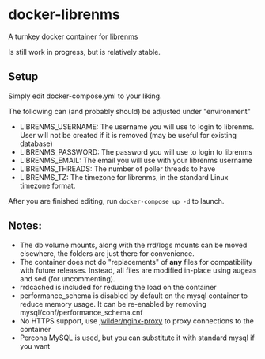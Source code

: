 # docker-librenms
A turnkey docker container for [librenms](http://www.librenms.org/)

Is still work in progress, but is relatively stable.

## Setup
Simply edit docker-compose.yml to your liking.

The following can (and probably should) be adjusted under "environment"

* LIBRENMS_USERNAME: The username you will use to login to librenms. User will not be created if it is removed (may be useful for existing database)
* LIBRENMS_PASSWORD: The password you will use to login to librenms
* LIBRENMS_EMAIL: The email you will use with your librenms username
* LIBRENMS_THREADS: The number of poller threads to have
* LIBRENMS_TZ: The timezone for librenms, in the standard Linux timezone format.

After you are finished editing, run `docker-compose up -d` to launch.

## Notes:
* The db volume mounts, along with the rrd/logs mounts can be moved elsewhere, the folders are just there for convenience.
* The container does not do "replacements" of **any** files for compatibility with future releases. Instead, all files are modified in-place using augeas and sed (for uncommenting).
* rrdcached is included for reducing the load on the container
* performance_schema is disabled by default on the mysql container to reduce memory usage. It can be re-enabled by removing mysql/conf/performance_schema.cnf
* No HTTPS support, use [jwilder/nginx-proxy](https://github.com/jwilder/nginx-proxy) to proxy connections to the container
* Percona MySQL is used, but you can substitute it with standard mysql if you want
